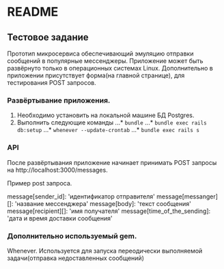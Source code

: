 # README

## Тестовое задание

Прототип микросервиса обеспечивающий эмуляцию отправки сообщений в популярные мессенджеры.
Приложение может быть развёрнуто только в операционных системах Linux.
Дополнительно в приложении присутствует форма(на главной странице), для тестирования POST запросов.


### Развёртывание приложения.
1. Необходимо установить на локальной машине БД Postgres.
2. Выполнить следующие команды
...* ``` bundle ```
...* ``` bundle exec rails db:setup ```
...* ``` whenever --update-crontab ```
...* ``` bundle exec rails s ```

### API
После развёртывания приложение начинает принимать POST запросы на http://localhost:3000/messages.

Пример post запроса.

message[sender_id]: 'идентификатор отправителя'
message[messanger][]: 'название мессенджера'
message[body]: 'текст сообщения'
message[recipient][]: 'имя получателя'
message[time_of_the_sending]: 'дата и время доставки сообщения'

### Дополнительно используемый gem.
Whenever. Используется для запуска переодически выполняемой задачи(отправка недоставленных сообщений)
